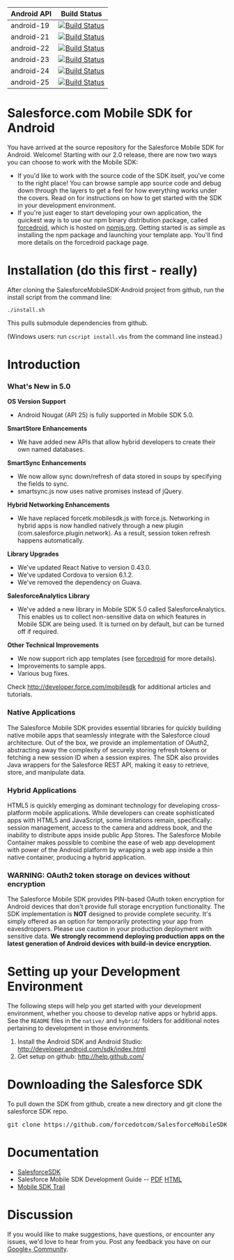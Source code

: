 | Android API | Build Status |
|-------------|--------------|
| android-19  |[![Build Status](https://forcedotcom.github.io/SalesforceMobileSDK-TestResults/Android-test-results/Android-19/dev/latest/buildstatus.svg)](https://forcedotcom.github.io/SalesforceMobileSDK-TestResults/Android-test-results/Android-19/dev/latest/index.html)|
| android-21  |[![Build Status](https://forcedotcom.github.io/SalesforceMobileSDK-TestResults/Android-test-results/Android-21/dev/latest/buildstatus.svg)](https://forcedotcom.github.io/SalesforceMobileSDK-TestResults/Android-test-results/Android-21/dev/latest/index.html)|
| android-22  |[![Build Status](https://forcedotcom.github.io/SalesforceMobileSDK-TestResults/Android-test-results/Android-22/dev/latest/buildstatus.svg)](https://forcedotcom.github.io/SalesforceMobileSDK-TestResults/Android-test-results/Android-22/dev/latest/index.html)|
| android-23  |[![Build Status](https://forcedotcom.github.io/SalesforceMobileSDK-TestResults/Android-test-results/Android-23/dev/latest/buildstatus.svg)](https://forcedotcom.github.io/SalesforceMobileSDK-TestResults/Android-test-results/Android-23/dev/latest/index.html)|
| android-24  |[![Build Status](https://forcedotcom.github.io/SalesforceMobileSDK-TestResults/Android-test-results/Android-24/dev/latest/buildstatus.svg)](https://forcedotcom.github.io/SalesforceMobileSDK-TestResults/Android-test-results/Android-24/dev/latest/index.html)|
| android-25  |[![Build Status](https://forcedotcom.github.io/SalesforceMobileSDK-TestResults/Android-test-results/Android-25/dev/latest/buildstatus.svg)](https://forcedotcom.github.io/SalesforceMobileSDK-TestResults/Android-test-results/Android-25/dev/latest/index.html)|

# Salesforce.com Mobile SDK for Android

You have arrived at the source repository for the Salesforce Mobile SDK for Android. Welcome! Starting with our 2.0 release, there are now two ways you can choose to work with the Mobile SDK:

- If you'd like to work with the source code of the SDK itself, you've come to the right place! You can browse sample app source code and debug down through the layers to get a feel for how everything works under the covers. Read on for instructions on how to get started with the SDK in your development environment.
- If you're just eager to start developing your own application, the quickest way is to use our npm binary distribution package, called [forcedroid](https://npmjs.org/package/forcedroid), which is hosted on [npmjs.org](https://npmjs.org/). Getting started is as simple as installing the npm package and launching your template app. You'll find more details on the forcedroid package page.

Installation (do this first - really)
==

After cloning the SalesforceMobileSDK-Android project from github, run the install script from the command line:

`./install.sh`

This pulls submodule dependencies from github.

(Windows users: run `cscript install.vbs` from the command line instead.)

Introduction
==

### What's New in 5.0

**OS Version Support**
- Android Nougat (API 25) is fully supported in Mobile SDK 5.0.

**SmartStore Enhancements**
- We have added new APIs that allow hybrid developers to create their own named databases.

**SmartSync Enhancements**
- We now allow sync down/refresh of data stored in soups by specifying the fields to sync.
- smartsync.js now uses native promises instead of jQuery.

**Hybrid Networking Enhancements**
- We have replaced forcetk.mobilesdk.js with force.js. Networking in hybrid apps is now handled natively through a new plugin (com.salesforce.plugin.network). As a result, session token refresh happens automatically.

**Library Upgrades**
- We've updated React Native to version 0.43.0.
- We've updated Cordova to version 6.1.2.
- We've removed the dependency on Guava.

**SalesforceAnalytics Library**
- We've added a new library in Mobile SDK 5.0 called SalesforceAnalytics. This enables us to collect non-sensitive data on which features in Mobile SDK are being used. It is turned on by default, but can be turned off if required.

**Other Technical Improvements**
- We now support rich app templates (see [forcedroid](https://npmjs.org/package/forcedroid) for more details).
- Improvements to sample apps.
- Various bug fixes.

Check http://developer.force.com/mobilesdk for additional articles and tutorials.

### Native Applications
The Salesforce Mobile SDK provides essential libraries for quickly building native mobile apps that seamlessly integrate with the Salesforce cloud architecture.  Out of the box, we provide an implementation of OAuth2, abstracting away the complexity of securely storing refresh tokens or fetching a new session ID when a session expires. The SDK also provides Java wrappers for the Salesforce REST API, making it easy to retrieve, store, and manipulate data.

### Hybrid Applications
HTML5 is quickly emerging as dominant technology for developing cross-platform mobile applications. While developers can create sophisticated apps with HTML5 and JavaScript, some limitations remain, specifically: session management, access to the camera and address book, and the inability to distribute apps inside public App Stores. The Salesforce Mobile Container makes possible to combine the ease of web app development with power of the Android platform by wrapping a web app inside a thin native container, producing a hybrid application.

### WARNING: OAuth2 token storage on devices without encryption
The Salesforce Mobile SDK provides PIN-based OAuth token encryption for Android devices that don't provide full storage encryption functionality.  The SDK implementation is **NOT** designed to provide complete security. It's simply offered as an option for temporarily protecting your app from eavesdroppers. Please use caution in your production deployment with sensitive data. **We strongly recommend deploying production apps on the latest generation of Android devices with build-in device encryption.**

Setting up your Development Environment
==

The following steps will help you get started with your development environment, whether you choose to develop native apps or hybrid apps. See the `README` files in the `native/` and `hybrid/` folders for additional notes pertaining to development in those environments.

1. Install the Android SDK and Android Studio: http://developer.android.com/sdk/index.html
2. Get setup on github: http://help.github.com/

Downloading the Salesforce SDK
==

To pull down the SDK from github, create a new directory and git clone the salesforce SDK repo.
<pre>
git clone https://github.com/forcedotcom/SalesforceMobileSDK-Android.git
</pre>

Documentation
==

* [SalesforceSDK](http://forcedotcom.github.com/SalesforceMobileSDK-Android/index.html)
* Salesforce Mobile SDK Development Guide -- [PDF](https://github.com/forcedotcom/SalesforceMobileSDK-Shared/blob/master/doc/mobile_sdk.pdf) [HTML](https://developer.salesforce.com/docs/atlas.en-us.mobile_sdk.meta/mobile_sdk/preface_intro.htm)
* [Mobile SDK Trail](https://trailhead.salesforce.com/trails/mobile_sdk_intro)

Discussion
==

If you would like to make suggestions, have questions, or encounter any issues, we'd love to hear from you.  Post any feedback you have on our [Google+ Community](https://plus.google.com/communities/114225252149514546445).
